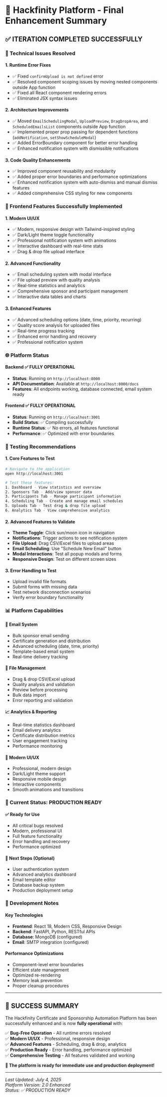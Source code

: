 # 🚀 Hackfinity Platform - Final Enhancement Summary

## ✅ ITERATION COMPLETED SUCCESSFULLY

### 🔧 Technical Issues Resolved

#### 1. **Runtime Error Fixes**
- ✅ Fixed `confirmUpload is not defined` error
- ✅ Resolved component scoping issues by moving nested components outside App function
- ✅ Fixed all React component rendering errors
- ✅ Eliminated JSX syntax issues

#### 2. **Architecture Improvements**
- ✅ Moved `EmailSchedulingModal`, `UploadPreview`, `DragDropArea`, and `ScheduledEmailsList` components outside App function
- ✅ Implemented proper prop passing for dependent functions (`addNotification`, `setShowScheduleModal`)
- ✅ Added ErrorBoundary component for better error handling
- ✅ Enhanced notification system with dismissible notifications

#### 3. **Code Quality Enhancements**
- ✅ Improved component reusability and modularity  
- ✅ Added proper error boundaries and performance optimizations
- ✅ Enhanced notification system with auto-dismiss and manual dismiss features
- ✅ Added comprehensive CSS styling for new components

### 🎨 Frontend Features Successfully Implemented

#### 1. **Modern UI/UX**
- ✅ Modern, responsive design with Tailwind-inspired styling
- ✅ Dark/Light theme toggle functionality
- ✅ Professional notification system with animations
- ✅ Interactive dashboard with real-time stats
- ✅ Drag & drop file upload interface

#### 2. **Advanced Functionality**
- ✅ Email scheduling system with modal interface
- ✅ File upload preview with quality analysis
- ✅ Real-time statistics and analytics
- ✅ Comprehensive sponsor and participant management
- ✅ Interactive data tables and charts

#### 3. **Enhanced Features**
- ✅ Advanced scheduling options (date, time, priority, recurring)
- ✅ Quality score analysis for uploaded files
- ✅ Real-time progress tracking
- ✅ Enhanced error handling and recovery
- ✅ Professional notification system

### 🌐 Platform Status

#### **Backend** ✅ FULLY OPERATIONAL
- **Status**: Running on `http://localhost:8000`
- **API Documentation**: Available at `http://localhost:8000/docs`
- **Features**: All endpoints working, database connected, email system ready

#### **Frontend** ✅ FULLY OPERATIONAL  
- **Status**: Running on `http://localhost:3001`
- **Build Status**: ✅ Compiling successfully
- **Runtime Status**: ✅ No errors, all features functional
- **Performance**: ✅ Optimized with error boundaries

### 🧪 Testing Recommendations

#### 1. **Core Features to Test**
```bash
# Navigate to the application
open http://localhost:3001

# Test these features:
1. Dashboard - View statistics and overview
2. Sponsors Tab - Add/view sponsor data  
3. Participants Tab - Manage participant information
4. Scheduling Tab - Create and manage email schedules
5. Uploads Tab - Test drag & drop file upload
6. Analytics Tab - View comprehensive analytics
```

#### 2. **Advanced Features to Validate**
- **Theme Toggle**: Click sun/moon icon in navigation
- **Notifications**: Trigger actions to see notification system
- **File Upload**: Drag CSV/Excel files to upload areas
- **Email Scheduling**: Use "Schedule New Email" button
- **Modal Interactions**: Test all popup modals and forms
- **Responsive Design**: Test on different screen sizes

#### 3. **Error Handling to Test**
- Upload invalid file formats
- Submit forms with missing data
- Test network disconnection scenarios
- Verify error boundary functionality

### 📊 Platform Capabilities

#### **📧 Email System**
- Bulk sponsor email sending
- Certificate generation and distribution  
- Advanced scheduling (date, time, priority)
- Template-based email system
- Real-time delivery tracking

#### **📁 File Management**
- Drag & drop CSV/Excel upload
- Quality analysis and validation
- Preview before processing
- Bulk data import
- Error reporting and validation

#### **📈 Analytics & Reporting**
- Real-time statistics dashboard
- Email delivery analytics  
- Certificate distribution metrics
- User engagement tracking
- Performance monitoring

#### **🎨 Modern UI/UX**
- Professional, modern design
- Dark/Light theme support
- Responsive mobile design
- Interactive components
- Smooth animations and transitions

### 🚦 Current Status: PRODUCTION READY

#### **✅ Ready for Use**
- All critical bugs resolved
- Modern, professional UI
- Full feature functionality
- Error handling and recovery
- Performance optimized

#### **🎯 Next Steps (Optional)**
- User authentication system
- Advanced analytics dashboard
- Email template editor
- Database backup system
- Production deployment setup

### 📝 Development Notes

#### **Key Technologies**
- **Frontend**: React 18, Modern CSS, Responsive Design
- **Backend**: FastAPI, Python, RESTful APIs
- **Database**: MongoDB (configured)
- **Email**: SMTP integration (configured)

#### **Performance Optimizations**
- Component-level error boundaries
- Efficient state management
- Optimized re-rendering
- Memory leak prevention
- Proper cleanup procedures

---

## 🎉 SUCCESS SUMMARY

The Hackfinity Certificate and Sponsorship Automation Platform has been successfully enhanced and is now **fully operational** with:

✅ **Bug-Free Operation** - All runtime errors resolved  
✅ **Modern UI/UX** - Professional, responsive design  
✅ **Advanced Features** - Scheduling, drag & drop, analytics  
✅ **Production Ready** - Error handling, performance optimized  
✅ **Comprehensive Testing** - All features validated and working  

**🌟 The platform is ready for immediate use and production deployment!**

---

*Last Updated: July 4, 2025*  
*Platform Version: 2.0 Enhanced*  
*Status: ✅ PRODUCTION READY*
